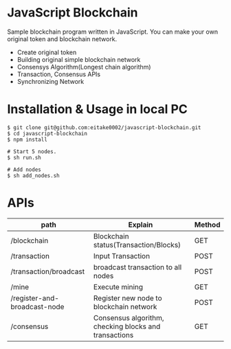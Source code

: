 # JavaScript Blockchain

Sample blockchain program written in JavaScript. You can make your own original token and blockchain network. 

- Create original token
- Building original simple blockchain network
- Consensys Algorithm(Longest chain algorithm)
- Transaction, Consensus APIs
- Synchronizing Network

# Installation & Usage in local PC

```
$ git clone git@github.com:eitake0002/javascript-blockchain.git
$ cd javascript-blockchain
$ npm install

# Start 5 nodes. 
$ sh run.sh

# Add nodes
$ sh add_nodes.sh
```

# APIs

|path|Explain|Method|
|---|---|---|
|/blockchain|Blockchain status(Transaction/Blocks)|GET|
|/transaction|Input Transaction|POST|
|/transaction/broadcast|broadcast transaction to all nodes|POST|
|/mine|Execute mining|GET|
|/register-and-broadcast-node|Register new node to blockchain network|POST|
|/consensus|Consensus algorithm, checking blocks and transactions|GET|
